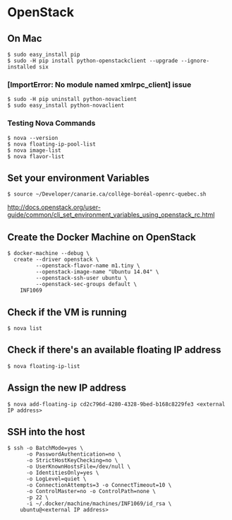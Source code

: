 # OpenStack


## On Mac

```
$ sudo easy_install pip
$ sudo -H pip install python-openstackclient --upgrade --ignore-installed six
```

### [ImportError: No module named xmlrpc_client] issue

```
$ sudo -H pip uninstall python-novaclient
$ sudo easy_install python-novaclient
```

### Testing Nova Commands

```
$ nova --version
$ nova floating-ip-pool-list
$ nova image-list
$ nova flavor-list
```
## Set your environment Variables

```
$ source ~/Developer/canarie.ca/collège-boréal-openrc-quebec.sh
```

http://docs.openstack.org/user-guide/common/cli_set_environment_variables_using_openstack_rc.html

## Create the Docker Machine on OpenStack

```
$ docker-machine --debug \
  create --driver openstack \
         --openstack-flavor-name m1.tiny \
         --openstack-image-name "Ubuntu 14.04" \
         --openstack-ssh-user ubuntu \
         --openstack-sec-groups default \
    INF1069
```
## Check if the VM is running

```
$ nova list
```

## Check if there's an available floating IP address

```
$ nova floating-ip-list
```

## Assign the new IP address

```
$ nova add-floating-ip cd2c796d-4280-4328-9bed-b168c8229fe3 <external IP address>
```

## SSH into the host

```
$ ssh -o BatchMode=yes \
      -o PasswordAuthentication=no \
      -o StrictHostKeyChecking=no \
      -o UserKnownHostsFile=/dev/null \
      -o IdentitiesOnly=yes \
      -o LogLevel=quiet \
      -o ConnectionAttempts=3 -o ConnectTimeout=10 \
      -o ControlMaster=no -o ControlPath=none \
      -p 22 \
      -i ~/.docker/machine/machines/INF1069/id_rsa \
    ubuntu@<external IP address>
```
